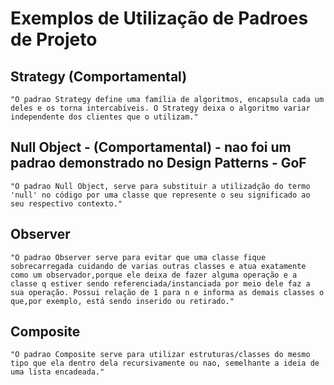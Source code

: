 # Exemplos de Utilização de Padroes de Projeto

## Strategy (Comportamental)
    "O padrao Strategy define uma família de algoritmos, encapsula cada um deles e os torna intercabíveis. O Strategy deixa o algoritmo variar independente dos clientes que o utilizam."

## Null Object - (Comportamental) - nao foi um padrao demonstrado no Design Patterns - GoF
    "O padrao Null Object, serve para substituir a utilizadção do termo 'null' no código por uma classe que represente o seu significado ao seu respectivo contexto."

## Observer 
    "O padrao Observer serve para evitar que uma classe fique sobrecarregada cuidando de varias outras classes e atua exatamente como um observador,porque ele deixa de fazer alguma operação e a classe q estiver sendo referenciada/instanciada por meio dele faz a sua operação. Possui relação de 1 para n e informa as demais classes o que,por exemplo, está sendo inserido ou retirado."    

## Composite
    "O padrao Composite serve para utilizar estruturas/classes do mesmo tipo que ela dentro dela recursivamente ou nao, semelhante a ideia de uma lista encadeada."